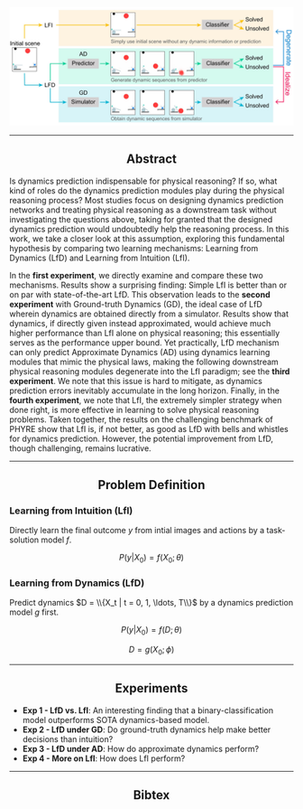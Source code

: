 <script src="https://cdn.mathjax.org/mathjax/latest/MathJax.js?config=TeX-AMS-MML_HTMLorMML" type="text/javascript"></script>

<script type="text/x-mathjax-config">
  MathJax.Hub.Config({
    tex2jax: {
      inlineMath: [ ['$','$'], ["\\(","\\)"] ],
      processEscapes: true
    }
  });
</script>

![introduction](figures/introduction.jpg)

<hr>

<h2 style="text-align: center"> Abstract </h2>

<div class="gap-10"></div>

Is dynamics prediction indispensable for physical reasoning? If so, what kind of roles do the dynamics prediction modules play during the physical reasoning process? Most studies focus on designing dynamics prediction networks and treating physical reasoning as a downstream task without investigating the questions above, taking for granted that the designed dynamics prediction would undoubtedly help the reasoning process. In this work, we take a closer look at this assumption, exploring this fundamental hypothesis by comparing two learning mechanisms: Learning from Dynamics (LfD) and Learning from Intuition (LfI). 

In the **first experiment**, we directly examine and compare these two mechanisms. Results show a surprising finding: Simple LfI is better than or on par with state-of-the-art LfD. This observation leads to the **second experiment** with Ground-truth Dynamics (GD), the ideal case of LfD wherein dynamics are obtained directly from a simulator. Results show that dynamics, if directly given instead approximated, would achieve much higher performance than LfI alone on physical reasoning; this essentially serves as the performance upper bound. Yet practically, LfD mechanism can only predict Approximate Dynamics (AD) using dynamics learning modules that mimic the physical laws, making the following downstream physical reasoning modules degenerate into the LfI paradigm; see the **third experiment**. We note that this issue is hard to mitigate, as dynamics prediction errors inevitably accumulate in the long horizon. Finally, in the **fourth experiment**, we note that LfI, the extremely simpler strategy when done right, is more effective in learning to solve physical reasoning problems. Taken together, the results on the challenging benchmark of PHYRE show that LfI is, if not better, as good as LfD with bells and whistles for dynamics prediction. However, the potential improvement from LfD, though challenging, remains lucrative.

<hr>

<h2 style="text-align: center"> Problem Definition </h2>

<div class="gap-10"></div>

### Learning from Intuition (LfI)
Directly learn the final outcome $y$ from intial images and actions by a task-solution model $f$.

$$P(y|X_0) = f(X_0;\theta)$$

### Learning from Dynamics (LfD)
Predict dynamics $D = \\{X_t | t = 0, 1, \ldots, T\\}$ by a dynamics prediction model $g$ first.

$$P(y|X_0) = f(D;\theta)$$

$$D = g(X_0;\phi)$$

<hr>

<h2 style="text-align: center"> Experiments </h2>

<div class="gap-10"></div>

* **Exp 1 - LfD vs. LfI**: An interesting finding that a binary-classification model outperforms SOTA dynamics-based model.
* **Exp 2 - LfD under GD**: Do ground-truth dynamics help make better decisions than intuition?
* **Exp 3 - LfD under AD**: How do approximate dynamics perform?
* **Exp 4 - More on LfI**: How does LfI perform?

<hr>

<h2 style="text-align: center"> Bibtex </h2>

<div class="gap-10"></div>
